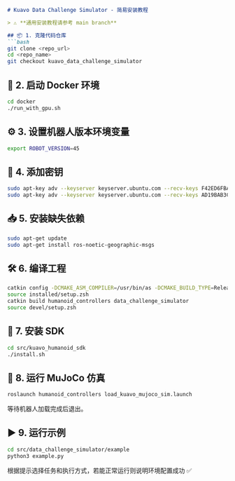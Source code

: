 ````markdown
# Kuavo Data Challenge Simulator - 简易安装教程

> ⚠️ **通用安装教程请参考 main branch**

## 📦 1. 克隆代码仓库
```bash
git clone <repo_url>
cd <repo_name>
git checkout kuavo_data_challenge_simulator
````

## 🐳 2. 启动 Docker 环境

```bash
cd docker
./run_with_gpu.sh
```

## ⚙️ 3. 设置机器人版本环境变量

```bash
export ROBOT_VERSION=45
```

## 🔑 4. 添加密钥

```bash
sudo apt-key adv --keyserver keyserver.ubuntu.com --recv-keys F42ED6FBAB17C654
sudo apt-key adv --keyserver keyserver.ubuntu.com --recv-keys AD19BAB3CBF125EA
```

## 📥 5. 安装缺失依赖

```bash
sudo apt-get update
sudo apt-get install ros-noetic-geographic-msgs
```

## 🛠 6. 编译工程

```bash
catkin config -DCMAKE_ASM_COMPILER=/usr/bin/as -DCMAKE_BUILD_TYPE=Release
source installed/setup.zsh
catkin build humanoid_controllers data_challenge_simulator
source devel/setup.zsh
```

## 🔧 7. 安装 SDK

```bash
cd src/kuavo_humanoid_sdk
./install.sh
```

## 🚀 8. 运行 MuJoCo 仿真

```bash
roslaunch humanoid_controllers load_kuavo_mujoco_sim.launch
```

等待机器人加载完成后退出。

## ▶️ 9. 运行示例

```bash
cd src/data_challenge_simulator/example
python3 example.py
```

根据提示选择任务和执行方式，若能正常运行则说明环境配置成功 ✅



